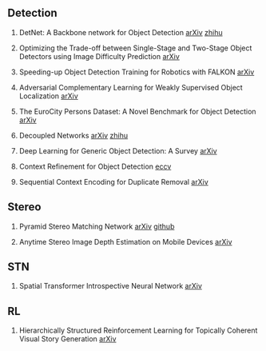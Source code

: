 ## Detection
1. DetNet: A Backbone network for Object Detection
[arXiv](https://arxiv.org/abs/1804.06215)
[zhihu](https://zhuanlan.zhihu.com/p/35863669?utm_source=qq&utm_medium=social&utm_member=MWY1NGYxODRmOWU4ZDc4MmExMDk0NzRiOTg0ZmUxNmI%3D%0A)

2. Optimizing the Trade-off between Single-Stage and Two-Stage Object Detectors using Image Difficulty Prediction
[arXiv](https://arxiv.org/abs/1803.08707)

3. Speeding-up Object Detection Training for Robotics with FALKON
[arXiv](https://arxiv.org/abs/1803.08740)

4. Adversarial Complementary Learning for Weakly Supervised Object Localization
[arXiv](https://arxiv.org/abs/1804.06962)

5. The EuroCity Persons Dataset: A Novel Benchmark for Object Detection
[arXiv](https://arxiv.org/abs/1805.07193)

6. Decoupled Networks
[arXiv](https://arxiv.org/abs/1804.08071)
[zhihu](https://zhuanlan.zhihu.com/p/37598903?utm_source=qq&utm_medium=social&utm_oi=638711330211762176)

7. Deep Learning for Generic Object Detection: A Survey
[arXiv](https://arxiv.org/abs/1809.02165)

8. Context Refinement for Object Detection
[eccv](http://openaccess.thecvf.com/content_ECCV_2018/papers/Zhe_Chen_Context_Refinement_for_ECCV_2018_paper.pdf)

9. Sequential Context Encoding for Duplicate Removal
[arXiv](https://arxiv.org/abs/1810.08950)

## Stereo
1. Pyramid Stereo Matching Network
[arXiv](https://arxiv.org/abs/1803.08669)
[github](https://github.com/JiaRenChang/PSMNet)

2. Anytime Stereo Image Depth Estimation on Mobile Devices
[arXiv](https://arxiv.org/abs/1810.11408)

## STN
1. Spatial Transformer Introspective Neural Network
[arXiv](https://arxiv.org/abs/1805.06447)

## RL
1. Hierarchically Structured Reinforcement Learning
for Topically Coherent Visual Story Generation
[arXiv](https://arxiv.org/pdf/1805.08191.pdf)
